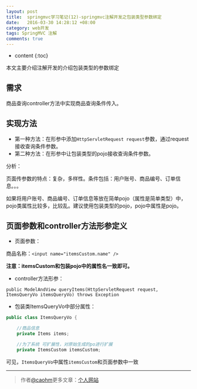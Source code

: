 ```yaml
---
layout: post
title:  springmvc学习笔记(12)-springmvc注解开发之包装类型参数绑定
date:   2016-03-30 14:28:12 +08:00
category: web开发
tags: SpringMVC 注解
comments: true
---
```


* content
{:toc}

本文主要介绍注解开发的介绍包装类型的参数绑定




## 需求

商品查询controller方法中实现商品查询条件传入。

## 实现方法

- 第一种方法：在形参中添加`HttpServletRequest request`参数，通过request接收查询条件参数。
- 第二种方法：在形参中让包装类型的pojo接收查询条件参数。

分析：

页面传参数的特点：复杂，多样性。条件包括：用户账号、商品编号、订单信息。。。

如果将用户账号、商品编号、订单信息等放在简单pojo（属性是简单类型）中，pojo类属性比较多，比较乱。建议使用包装类型的pojo，pojo中属性是pojo。

## 页面参数和controller方法形参定义

- 页面参数：

商品名称：`<input name="itemsCustom.name" />`

**注意：itemsCustom和包装pojo中的属性名一致即可。**


- controller方法形参：

`public ModelAndView queryItems(HttpServletRequest request, ItemsQueryVo itemsQueryVo) throws Exception`

- 包装类ItemsQueryVo中部分属性：

```java
public class ItemsQueryVo {

    //商品信息
    private Items items;

    //为了系统 可扩展性，对原始生成的po进行扩展
    private ItemsCustom itemsCustom;
```

可见，`ItemsQueryVo`中属性`itemsCustom`和页面参数中一致



----

> 作者[@caohm](http://caohm.github.io/)更多文章：[个人网站](http://caohm.github.io/)
